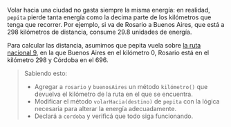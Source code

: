 Volar hacia una ciudad no gasta siempre la misma energía: en realidad, `pepita` pierde tanta energía como la decima parte de los kilómetros que tenga que recorrer. Por ejemplo, si va de Rosario a Buenos Aires, que está a 298 kilómetros de distancia, consume 29.8 unidades de energía.

Para calcular las distancia, asumimos que pepita vuela sobre [la ruta nacional 9](https://es.wikipedia.org/wiki/Ruta_Nacional_9_(Argentina)), en la que Buenos Aires en el kilómetro 0, Rosario está en el kilómetro 298 y Córdoba en el 696. 

> Sabiendo esto: 
> 
> * Agregar a `rosario` y `buenosAires` un método `kilómetro()` que devuelva el kilómetro de la ruta en el que se encuentra.
> * Modificar el método `volarHacia(destino)` de `pepita` con la lógica necesaria para alterar la energía adecuadamente.
> * Declará a `cordoba` y verificá que todo siga funcionando.